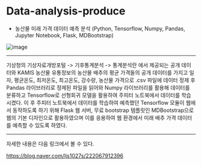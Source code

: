 # Data-analysis-produce

* 농산물 미래 가격 데이터 예측 분석
(Python, Tensorflow, Numpy, Pandas, Jupyter Notebook, Flask, MDBootstrap)


![image](https://user-images.githubusercontent.com/59761622/134157356-c900c320-d7c1-4134-9ca7-42638dd9bc4b.png)
***
기상청의 기상자료개방포털 -> 기후통계분석 -> 통계분석란 에서 제공되는 공개 데이터와 KAMIS 농산물 유통정보의 농산물 배추의 평균 가격들의 공개 데이터를 가지고 일자, 평균온도, 최저온도, 최고온도, 강수량, 농산물 가격으로 .csv 파일에 데이터 정제 후 Pandas 라이브러리로 정제된 파일을 읽어와 Numpy 라이브러리를 활용해 데이터를 분류하고 Tensorflow로 선형회귀 모델을 활용하여 주피터 노트북에서 데이터를 학습 시켰다. 이 후 주피터 노트북에서 데이터를 학습하여 예측했던 Tensorflow 모듈이 웹에서 동작하도록 하기 위해 Flask 웹 서버, 무료 bootstrap 템플릿인 MDBootstrap으로 웹의 기본 디자인으로 활용하였으며 이를 응용하여 웹 환경에서 미래 배추 가격 데이터를 예측할 수 있도록 하였다.
***
자세한 내용은 다음 링크에서 볼 수 있다.

https://blog.naver.com/ljs1027s/222067912396
